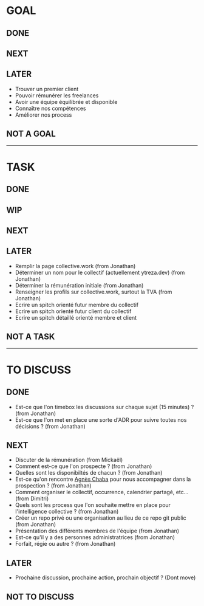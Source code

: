 # GOAL

## DONE

## NEXT

## LATER
- Trouver un premier client
- Pouvoir rémunérer les freelances
- Avoir une équipe équilibrée et disponible
- Connaître nos compétences
- Améliorer nos process

## NOT A GOAL


----------------------------

# TASK

## DONE

## WIP

## NEXT

## LATER
- Remplir la page collective.work (from Jonathan)
- Déterminer un nom pour le collectif (actuellement ytreza.dev) (from Jonathan)
- Déterminer la rémunération initiale (from Jonathan)
- Renseigner les profils sur collective.work, surtout la TVA (from Jonathan)
- Ecrire un spitch orienté futur membre du collectif
- Ecrire un spitch orienté futur client du collectif
- Ecrire un spitch détaillé orienté membre et client 

## NOT A TASK


----------------------------



# TO DISCUSS

## DONE
- Est-ce que l'on timebox les discussions sur chaque sujet (15 minutes) ? (from Jonathan)
- Est-ce que l'on met en place une sorte d'ADR pour suivre toutes nos décisions ? (from Jonathan)

## NEXT
- Discuter de la rémunération (from Mickaël)
- Comment est-ce que l'on prospecte ? (from Jonathan)
- Quelles sont les disponibiltés de chacun ? (from Jonathan)
- Est-ce qu'on rencontre [Agnès Chaba](https://www.linkedin.com/in/agn%C3%A8s-chaba/) pour nous accompagner dans la prospection ? (from Jonathan)
- Comment organiser le collectif, occurrence, calendrier partagé, etc... (from Dimitri)
- Quels sont les process que l'on souhaite mettre en place pour l'intelligence collective ? (from Jonathan)
- Créer un repo privé ou une organisation au lieu de ce repo git public (from Jonathan)
- Présentation des différents membres de l'équipe (from Jonathan)
- Est-ce qu'il y a des personnes administratrices (from Jonathan)
- Forfait, régie ou autre ? (from Jonathan)

## LATER
- Prochaine discussion, prochaine action, prochain objectif ? (Dont move)

## NOT TO DISCUSS


